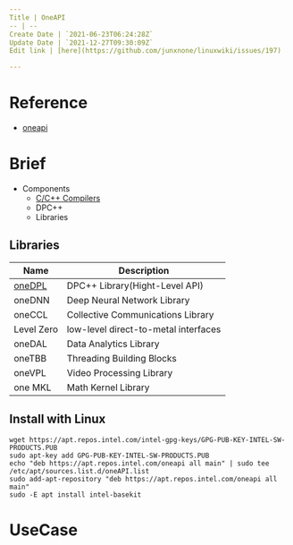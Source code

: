 ```yaml
---
Title | OneAPI
-- | --
Create Date | `2021-06-23T06:24:28Z`
Update Date | `2021-12-27T09:30:09Z`
Edit link | [here](https://github.com/junxnone/linuxwiki/issues/197)

---
```

# Reference
- [oneapi](https://software.intel.com/content/www/us/en/develop/tools/oneapi.html)

# Brief
- Components
  - [C/C++ Compilers](https://github.com/junxnone/tech-io/issues/1010)
  - DPC++
  - Libraries

## Libraries

Name | Description
-- | --
[oneDPL](/oneDPL) | DPC++ Library(Hight-Level API)
oneDNN | Deep Neural Network Library
oneCCL | Collective Communications Library
Level Zero | low-level direct-to-metal interfaces
oneDAL | Data Analytics Library
oneTBB | Threading Building Blocks
oneVPL | Video Processing Library
one MKL | Math Kernel Library



## Install  with Linux

```
wget https://apt.repos.intel.com/intel-gpg-keys/GPG-PUB-KEY-INTEL-SW-PRODUCTS.PUB
sudo apt-key add GPG-PUB-KEY-INTEL-SW-PRODUCTS.PUB
echo "deb https://apt.repos.intel.com/oneapi all main" | sudo tee /etc/apt/sources.list.d/oneAPI.list
sudo add-apt-repository "deb https://apt.repos.intel.com/oneapi all main"
sudo -E apt install intel-basekit
```

# UseCase

